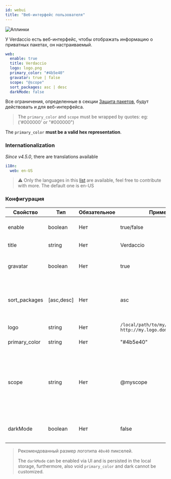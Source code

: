 ```yaml
---
id: webui
title: "Веб-интерфейс пользователя"
---
```


![Аплинки](https://user-images.githubusercontent.com/558752/52916111-fa4ba980-32db-11e9-8a64-f4e06eb920b3.png)

У Verdaccio есть веб-интерфейс, чтобы отображать информацию о приватных пакетах, он настраиваемый.

```yaml
web:
  enable: true
  title: Verdaccio
  logo: logo.png
  primary_color: "#4b5e40"
  gravatar: true | false
  scope: "@scope"
  sort_packages: asc | desc
  darkMode: false
```

Все ограничения, определенные в секции [Защита пакетов](protect-your-dependencies.md), будут действовать и для веб-интерфейса.

> The `primary_color` and `scope` must be wrapped by quotes: eg: ('#000000' or "#000000")

The `primary_color` **must be a valid hex representation**.

### Internationalization

*Since v4.5.0*, there are translations available

```yaml
i18n:
  web: en-US
```

> ⚠️ Only the languages in this [list](https://github.com/verdaccio/ui/tree/master/i18n/translations) are available, feel free to contribute with more. The default one is en-US

### Конфигурация

| Свойство      | Тип        | Обязательное | Пример                                                        | Поддержка     | Описание                                                                                                                                     |
| ------------- | ---------- | ------------ | ------------------------------------------------------------- | ------------- | -------------------------------------------------------------------------------------------------------------------------------------------- |
| enable        | boolean    | Нет          | true/false                                                    | все           | включает/выключает веб-интерфейс                                                                                                             |
| title         | string     | Нет          | Verdaccio                                                     | все           | Описание в HTML head title                                                                                                                   |
| gravatar      | boolean    | Нет          | true                                                          | `>v4`      | Пользовательские gravatar'ы будут/не будут генерироваться                                                                                    |
| sort_packages | [asc,desc] | Нет          | asc                                                           | `>v4`      | По умолчанию, приватные пакеты сортируются в прямом алфавитном порядке                                                                       |
| logo          | string     | Нет          | `/local/path/to/my/logo.png` `http://my.logo.domain/logo.png` | все           | URI логотипа (в шапке)                                                                                                                       |
| primary_color | string     | Нет          | "#4b5e40"                                                     | `>4`       | Основной цвет UI (хедер и т.д.)                                                                                                              |
| scope         | string     | Нет          | @myscope                                                      | `>v3.x`    | Если вы используете репозиторий для хранения пакетов определённого скоупа, укажите этот скоуп, чтобы он был показан в заголовке веб-страницы |
| darkMode      | boolean    | Нет          | false                                                         | `>=v4.6.0` | This mode is an special theme for those want to live in the dark side                                                                        |

> Рекомендованный размер логотипа `40x40` пикселей.
> 
> The `darkMode` can be enabled via UI and is persisted in the local storage, furthermore, also void `primary_color` and dark cannot be customized.